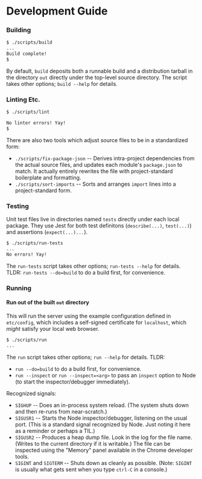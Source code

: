 Development Guide
=================

### Building

```sh
$ ./scripts/build
...
Build complete!
$
```

By default, `build` deposits both a runnable build and a distribution tarball in
the directory `out` directly under the top-level source directory. The script
takes other options; `build --help` for details.

### Linting Etc.

```sh
$ ./scripts/lint

No linter errors! Yay!
$
```

There are also two tools which adjust source files to be in a standardized form:

* `./scripts/fix-package-json` -- Derives intra-project dependencies from the
  actual source files, and updates each module's `package.json` to match. It
  actually entirely rewrites the file with project-standard boilerplate and
  formatting.
* `./scripts/sort-imports` -- Sorts and arranges `import` lines into a
  project-standard form.

### Testing

Unit test files live in directories named `tests` directly under each local
package. They use Jest for both test definitons (`describe(...)`, `test(...)`)
and assertions (`expect(...)...`).

```sh
$ ./scripts/run-tests
...
No errors! Yay!
```

The `run-tests` script takes other options; `run-tests --help` for details.
TLDR: `run-tests --do=build` to do a build first, for convenience.

### Running

#### Run out of the built `out` directory

This will run the server using the example configuration defined in
`etc/config`, which includes a self-signed certificate for `localhost`, which
_might_ satisfy your local web browser.

```sh
$ ./scripts/run
...
```

The `run` script takes other options; `run --help` for details. TLDR:
* `run --do=build` to do a build first, for convenience.
* `run --inspect` or `run --inspect=<arg>` to pass an `inspect` option to Node
  (to start the inspector/debugger immediately).

Recognized signals:
* `SIGHUP` -- Does an in-process system reload. (The system shuts down and then
  re-runs from near-scratch.)
* `SIGUSR1` -- Starts the Node inspector/debugger, listening on the usual port.
  (This is a standard signal recognized by Node. Just noting it here as a
  reminder or perhaps a TIL.)
* `SIGUSR2` -- Produces a heap dump file. Look in the log for the file name.
  (Writes to the current directory if it is writable.) The file can be inspected
  using the "Memory" panel available in the Chrome developer tools.
* `SIGINT` and `SIGTERM` -- Shuts down as cleanly as possible. (Note: `SIGINT`
  is usually what gets sent when you type `ctrl-C` in a console.)
